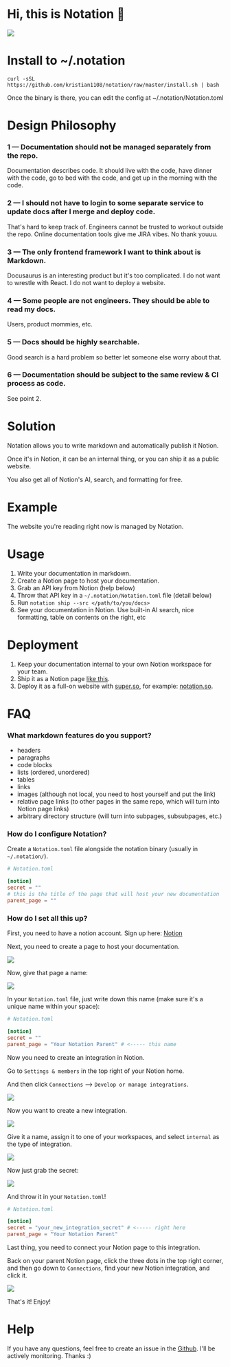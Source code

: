 # Hi, this is Notation 👋
![](https://notation-media.s3.amazonaws.com/demo.gif)

# Install to ~/.notation
```shell
curl -sSL https://github.com/kristian1108/notation/raw/master/install.sh | bash
```

Once the binary is there, you can edit the config at ~/.notation/Notation.toml

# Design Philosophy

### 1 — Documentation should not be managed separately from the repo.
Documentation describes code. It should live with the code, have dinner with the code, go to bed
with the code, and get up in the morning with the code.

### 2 — I should not have to login to some separate service to update docs after I merge and deploy code. 
That's hard to keep track of. Engineers cannot be trusted to workout outside the repo. Online documentation tools
give me JIRA vibes. No thank youuu.

### 3 — The only frontend framework I want to think about is Markdown.
Docusaurus is an interesting product but it's too complicated. I do not want to wrestle with React.
I do not want to deploy a website.

### 4 — Some people are not engineers. They should be able to read my docs.
Users, product mommies, etc.

### 5 — Docs should be highly searchable. 
Good search is a hard problem so better let someone else worry about that.

### 6 — Documentation should be subject to the same review & CI process as code.
See point 2.

# Solution
Notation allows you to write markdown and automatically publish it Notion.

Once it's in Notion, it can be an internal thing, or you can ship it as a public website.

You also get all of Notion's AI, search, and formatting for free.

# Example
The website you're reading right now is managed by Notation.

# Usage
1. Write your documentation in markdown.
2. Create a Notion page to host your documentation.
3. Grab an API key from Notion (help below)
4. Throw that API key in a `~/.notation/Notation.toml` file (detail below)
5. Run `notation ship --src </path/to/you/docs>`
6. See your documentation in Notion. Use built-in AI search, nice formatting, table on contents on the right, etc

# Deployment
1. Keep your documentation internal to your own Notion workspace for your team.
2. Ship it as a Notion page [like this](https://private-marmot-67c.notion.site/Notation-2e4180aa275f43f5bd0ef5169cf3ccdc).
3. Deploy it as a full-on website with [super.so](https://super.so), for example: [notation.so](https://notation.so).

# FAQ
### What markdown features do you support?
- headers
- paragraphs
- code blocks
- lists (ordered, unordered)
- tables
- links
- images (although not local, you need to host yourself and put the link)
- relative page links (to other pages in the same repo, which will turn into Notion page links)
- arbitrary directory structure (will turn into subpages, subsubpages, etc.)

### How do I configure Notation?
Create a `Notation.toml` file alongside the notation binary (usually in `~/.notation/`).

```toml
# Notation.toml

[notion]
secret = ""
# this is the title of the page that will host your new documentation
parent_page = ""    
```

### How do I set all this up?
First, you need to have a notion account. Sign up here: [Notion](https://www.notion.so/)

Next, you need to create a page to host your documentation.

![](https://notation-media.s3.amazonaws.com/add_a_page.jpg)

Now, give that page a name:

![](https://notation-media.s3.amazonaws.com/notation_parent_name.jpg)

In your `Notation.toml` file, just write down this name (make sure it's a unique name within your space):

```toml
# Notation.toml

[notion]
secret = ""
parent_page = "Your Notation Parent" # <----- this name
```

Now you need to create an integration in Notion.

Go to `Settings & members` in the top right of your Notion home.

And then click `Connections` --> `Develop or manage integrations`.

![](https://notation-media.s3.amazonaws.com/add_integration.jpg)

Now you want to create a new integration.

![](https://notation-media.s3.amazonaws.com/new_integration.jpg)

Give it a name, assign it to one of your workspaces, and select `internal`
as the type of integration.

![](https://notation-media.s3.amazonaws.com/configure_integration.jpg)

Now just grab the secret:

![](https://notation-media.s3.amazonaws.com/grab_secret.jpg)

And throw it in your `Notation.toml`!

```toml
# Notation.toml

[notion]
secret = "your_new_integration_secret" # <----- right here
parent_page = "Your Notation Parent"
```

Last thing, you need to connect your Notion page to this integration.

Back on your parent Notion page, click the three dots in the top right corner, and
then go down to `Connections`, find your new Notion integration, and click it.

![](https://notation-media.s3.amazonaws.com/connect_to_page.jpg)

That's it! Enjoy!

# Help
If you have any questions, feel free to create an issue in the [Github](https://github.com/kristian1108/notation).
I'll be actively monitoring. Thanks :)
